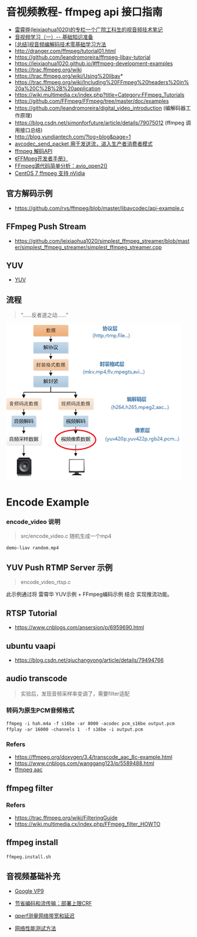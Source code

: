 # 音视频教程- ffmpeg api 接口指南

- [雷霄骅(leixiaohua1020)的专栏一个广院工科生的视音频技术笔记](https://blog.csdn.net/leixiaohua1020)
- [音视频学习（一）-- 基础知识准备](https://juejin.im/post/5d62a41e6fb9a06b1f143b7f)
- [\[总结\]视音频编解码技术零基础学习方法](https://blog.csdn.net/leixiaohua1020/article/details/18893769)
- http://dranger.com/ffmpeg/tutorial01.html
- https://github.com/leandromoreira/ffmpeg-libav-tutorial
- https://leixiaohua1020.github.io/#ffmpeg-development-examples
- https://trac.ffmpeg.org/wiki
- https://trac.ffmpeg.org/wiki/Using%20libav*
- https://trac.ffmpeg.org/wiki/Including%20FFmpeg%20headers%20in%20a%20C%2B%2B%20application
- https://wiki.multimedia.cx/index.php?title=Category:FFmpeg_Tutorials
- https://github.com/FFmpeg/FFmpeg/tree/master/doc/examples
- https://github.com/leandromoreira/digital_video_introduction (编解码器工作原理)
- https://blog.csdn.net/simonforfuture/article/details/79075012 (ffmpeg 调用接口总结)
- http://blog.yundiantech.com/?log=blog&page=1
- [avcodec_send_packet 用于发送流，进入生产者消费者模式](https://ffmpeg.org/doxygen/trunk/group__lavc__encdec.html)
- [ffmpeg 解码API](https://www.cnblogs.com/TaigaCon/p/10041926.html)
- [《FFMpeg开发者手册》](../../doc/pdfs/FFMpeg开发者手册.pdf)
- [FFmpeg源代码简单分析：avio_open2()](https://blog.csdn.net/leixiaohua1020/article/details/41199947)
- [CentOS 7 ffmpeg 支持 nVidia](https://blog.csdn.net/xundh/article/details/100760114)

## 官方解码示例

- https://github.com/rvs/ffmpeg/blob/master/libavcodec/api-example.c

## FFmpeg Push Stream

- https://github.com/leixiaohua1020/simplest_ffmpeg_streamer/blob/master/simplest_ffmpeg_streamer/simplest_ffmpeg_streamer.cpp

## YUV

- [YUV](https://github.com/byhook/ffmpeg4android/blob/master/readme/%E5%9B%BE%E8%A7%A3YU12%E3%80%81I420%E3%80%81YV12%E3%80%81NV12%E3%80%81NV21%E3%80%81YUV420P%E3%80%81YUV420SP%E3%80%81YUV422P%E3%80%81YUV444P%E7%9A%84%E5%8C%BA%E5%88%AB.md)

## 流程

> “......反者道之动......”

![Decode流程](./liba.jpeg)

# Encode Example

### encode_video 说明

> src/encode_video.c  随机生成一个mp4

```bash
demo-liav random.mp4
```

## YUV Push RTMP Server 示例

> encode_video_rtsp.c

此示例通过将 雷霄华 YUV示例 + FFmpeg编码示例 结合 实现推流功能。


## RTSP Tutorial

- https://www.cnblogs.com/ansersion/p/6959690.html

## ubuntu vaapi

- https://blog.csdn.net/qiuchangyong/article/details/79494766

## audio transcode

> 实验后，发现音频采样率变调了，需要filter适配

### 转码为原生PCM音频格式

```
ffmpeg -i hah.m4a -f s16be -ar 8000 -acodec pcm_s16be output.pcm
ffplay -ar 16000 -channels 1  -f s16be -i output.pcm
```

### Refers

- https://ffmpeg.org/doxygen/3.4/transcode_aac_8c-example.html
- https://www.cnblogs.com/wanggang123/p/5589488.html
- [ffmpeg aac](https://trac.ffmpeg.org/wiki/Encode/AAC)


## ffmpeg filter

### Refers

- https://trac.ffmpeg.org/wiki/FilteringGuide
- https://wiki.multimedia.cx/index.php/FFmpeg_filter_HOWTO


## ffmpeg install 
```
ffmpeg.install.sh
```

## 音视频基础补充

- [Google VP9](https://developers.google.com/media/vp9?hl=zh_cn)

- [节省编码和流传输：部署上限CRF](webrtc.org/native-code/development/)

- [qperf测量网络带宽和延迟](https://cloud.tencent.com/developer/article/1115073)

- [网络性能测试方法](https://support.huaweicloud.com/ecs_faq/zh-cn_topic_0115820205.html)